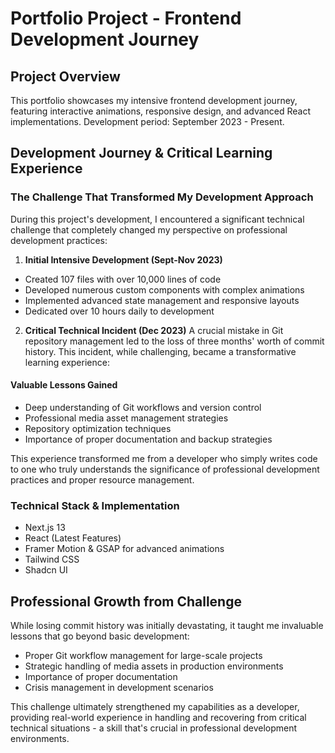 # Portfolio Project - Frontend Development Journey

## Project Overview
This portfolio showcases my intensive frontend development journey, featuring interactive animations, responsive design, and advanced React implementations. Development period: September 2023 - Present.

## Development Journey & Critical Learning Experience

### The Challenge That Transformed My Development Approach
During this project's development, I encountered a significant technical challenge that completely changed my perspective on professional development practices:

1. **Initial Intensive Development (Sept-Nov 2023)**
- Created 107 files with over 10,000 lines of code
- Developed numerous custom components with complex animations
- Implemented advanced state management and responsive layouts
- Dedicated over 10 hours daily to development

2. **Critical Technical Incident (Dec 2023)**
A crucial mistake in Git repository management led to the loss of three months' worth of commit history. This incident, while challenging, became a transformative learning experience:

#### Valuable Lessons Gained
- Deep understanding of Git workflows and version control
- Professional media asset management strategies
- Repository optimization techniques
- Importance of proper documentation and backup strategies

This experience transformed me from a developer who simply writes code to one who truly understands the significance of professional development practices and proper resource management.

### Technical Stack & Implementation
- Next.js 13
- React (Latest Features)
- Framer Motion & GSAP for advanced animations
- Tailwind CSS
- Shadcn UI

## Professional Growth from Challenge
While losing commit history was initially devastating, it taught me invaluable lessons that go beyond basic development:
- Proper Git workflow management for large-scale projects
- Strategic handling of media assets in production environments
- Importance of proper documentation
- Crisis management in development scenarios

This challenge ultimately strengthened my capabilities as a developer, providing real-world experience in handling and recovering from critical technical situations - a skill that's crucial in professional development environments.